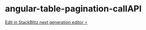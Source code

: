 # angular-table-pagination-callAPI

[Edit in StackBlitz next generation editor ⚡️](https://stackblitz.com/~/github.com/Sed2295/angular-table-pagination-callAPI)